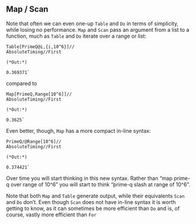 <a id="map--scan" style="width:0;height:0;margin:0;padding:0;">&zwnj;</a>

## Map / Scan

Note that often we can even one-up  ```Table```  and  ```Do```  in terms of simplicity, while losing no performance.  ```Map```  and  ```Scan```  pass an argument from a list to a function, much as  ```Table```  and  ```Do```  iterate over a range or list:

	Table[PrimeQ@i,{i,10^6}]//
	AbsoluteTiming//First

	(*Out:*)
	
	0.369371`

compared to

	Map[PrimeQ,Range[10^6]]//
	AbsoluteTiming//First

	(*Out:*)
	
	0.3625`

Even better, though,  ```Map```  has a more compact in-line syntax:

	PrimeQ/@Range[10^6]//
	AbsoluteTiming//First

	(*Out:*)
	
	0.374421`

Over time you will start thinking in this new syntax. Rather than “map prime-q over range of 10^6” you will start to think “prime-q slash at range of 10^6”.

Note that both  ```Map```  and  ```Table```  generate output, while their equivalents  ```Scan```  and  ```Do```  don’t. Even though  ```Scan```  does not have in-line syntax it is worth getting to know, as it can sometimes be more efficient than  ```Do```  and is, of course, vastly more efficient than  ```For```